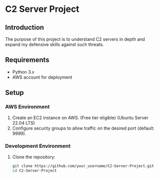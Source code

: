 # C2 Server Project

## Introduction
The purpose of this project is to understand C2 servers in depth and expand my defensive skills against such threats.

## Requirements
- Python 3.x
- AWS account for deployment

## Setup
### AWS Environment
1. Create an EC2 instance on AWS. (Free tier eligible) (Ubuntu Server 22.04 LTS)
2. Configure security groups to allow traffic on the desired port (default: 9999).

### Development Environment
1. Clone the repository:
   ```sh
   git clone https://github.com/your_username/C2-Server-Project.git
   cd C2-Server-Project
